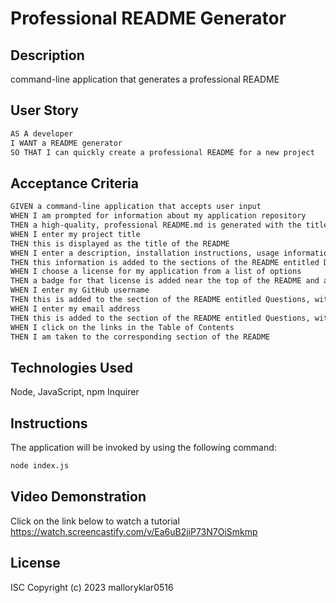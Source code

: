 # Professional README Generator

## Description

command-line application that generates a professional README

## User Story

```md
AS A developer
I WANT a README generator
SO THAT I can quickly create a professional README for a new project
```

## Acceptance Criteria

```md
GIVEN a command-line application that accepts user input
WHEN I am prompted for information about my application repository
THEN a high-quality, professional README.md is generated with the title of my project and sections entitled Description, Table of Contents, Installation, Usage, License, Contributing, Tests, and Questions
WHEN I enter my project title
THEN this is displayed as the title of the README
WHEN I enter a description, installation instructions, usage information, contribution guidelines, and test instructions
THEN this information is added to the sections of the README entitled Description, Installation, Usage, Contributing, and Tests
WHEN I choose a license for my application from a list of options
THEN a badge for that license is added near the top of the README and a notice is added to the section of the README entitled License that explains which license the application is covered under
WHEN I enter my GitHub username
THEN this is added to the section of the README entitled Questions, with a link to my GitHub profile
WHEN I enter my email address
THEN this is added to the section of the README entitled Questions, with instructions on how to reach me with additional questions
WHEN I click on the links in the Table of Contents
THEN I am taken to the corresponding section of the README
```


## Technologies Used
Node, JavaScript, npm Inquirer
## Instructions
The application will be invoked by using the following command:

```bash
node index.js
```

## Video Demonstration 
Click on the link below to watch a tutorial 
https://watch.screencastify.com/v/Ea6uB2jiP73N7OiSmkmp
## License
ISC
Copyright (c) 2023 malloryklar0516

